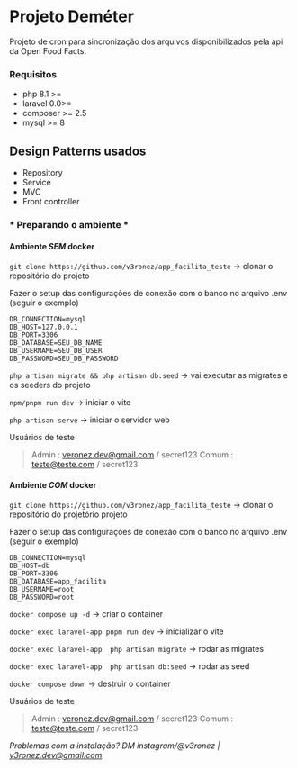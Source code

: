 
# Projeto Deméter #

Projeto de cron para sincronização dos arquivos disponibilizados pela api da Open Food Facts.

### Requisitos

- php 8.1 >=
- laravel 0.0>=
- composer >= 2.5
- mysql >= 8

## Design Patterns usados

- Repository
- Service
- MVC
- Front controller

###        * Preparando o ambiente *

#### Ambiente *SEM* docker

`git clone https://github.com/v3ronez/app_facilita_teste` → clonar o repositório do projeto

Fazer o setup das configurações de conexão com o banco no arquivo .env (seguir o exemplo)

```
DB_CONNECTION=mysql
DB_HOST=127.0.0.1
DB_PORT=3306
DB_DATABASE=SEU_DB_NAME
DB_USERNAME=SEU_DB_USER
DB_PASSWORD=SEU_DB_PASSWORD
```

`php artisan migrate && php artisan db:seed` -> vai executar as migrates e os seeders do projeto

`npm/pnpm run dev` -> iniciar o vite

`php artisan serve` -> iniciar o servidor web

Usuários de teste
> Admin : veronez.dev@gmail.com / secret123
> Comum : teste@teste.com / secret123

#### Ambiente *COM* docker

`git clone https://github.com/v3ronez/app_facilita_teste` → clonar o repositório do projetório projeto

Fazer o setup das configurações de conexão com o banco no arquivo .env (seguir o exemplo)

```
DB_CONNECTION=mysql
DB_HOST=db
DB_PORT=3306
DB_DATABASE=app_facilita
DB_USERNAME=root
DB_PASSWORD=root
```

`docker compose up -d` → criar o container

`docker exec laravel-app pnpm run dev` → inicializar o vite

`docker exec laravel-app  php artisan migrate` → rodar as migrates

`docker exec laravel-app  php artisan db:seed` → rodar as seed

`docker compose down` → destruir o container

Usuários de teste
> Admin : veronez.dev@gmail.com / secret123
> Comum : teste@teste.com / secret123


*Problemas com a instalação? DM instagram/@v3ronez | v3ronez.dev@gmail.com*
